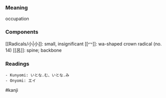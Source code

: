 ### Meaning

occupation

### Components

[[Radicals/小|小]]: small, insignificant [[冖]]: wa-shaped crown radical (no. 14) [[呂]]: spine; backbone

### Readings

```
- Kunyomi: いとな.む、いとな.み
- Onyomi: エイ
```

#kanji